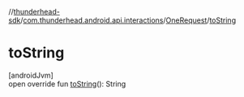 //[thunderhead-sdk](../../../index.md)/[com.thunderhead.android.api.interactions](../index.md)/[OneRequest](index.md)/[toString](to-string.md)

# toString

[androidJvm]\
open override fun [toString](to-string.md)(): String
